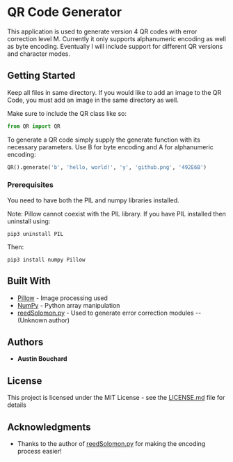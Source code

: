 # QR Code Generator

This application is used to generate version 4 QR codes with error correction level M. Currently it only supports alphanumeric encoding as well as byte encoding. Eventually I will include support for different QR versions and character modes.

## Getting Started

Keep all files in same directory. If you would like to add an image to the QR Code, you must add an image in the same directory as well.

Make sure to include the QR class like so:
```python
from QR import QR
```

To generate a QR code simply supply the generate function with its necessary parameters. Use B for byte encoding and A for alphanumeric encoding:
```python
QR().generate('b', 'hello, world!', 'y', 'github.png', '492E6B')
```

### Prerequisites

You need to have both the PIL and numpy libraries installed.

Note: Pillow cannot coexist with the PIL library. If you have PIL installed then uninstall using:
```
pip3 uninstall PIL
```

Then:
```
pip3 install numpy Pillow
```

## Built With

* [Pillow](https://python-pillow.org) - Image processing used
* [NumPy](http://www.numpy.org) - Python array manipulation
* [reedSolomon.py](https://rextester.com/ZMBYT68318) - Used to generate error correction modules -- (Unknown author)


## Authors

* **Austin Bouchard**


## License

This project is licensed under the MIT License - see the [LICENSE.md](LICENSE.md) file for details

## Acknowledgments

* Thanks to the author of [reedSolomon.py](QRGenerator/reedSolomon.py) for making the encoding process easier!
